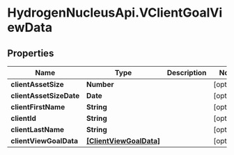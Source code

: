 # HydrogenNucleusApi.VClientGoalViewData

## Properties
Name | Type | Description | Notes
------------ | ------------- | ------------- | -------------
**clientAssetSize** | **Number** |  | [optional] 
**clientAssetSizeDate** | **Date** |  | [optional] 
**clientFirstName** | **String** |  | [optional] 
**clientId** | **String** |  | [optional] 
**clientLastName** | **String** |  | [optional] 
**clientViewGoalData** | [**[ClientViewGoalData]**](ClientViewGoalData.md) |  | [optional] 


